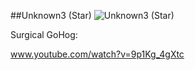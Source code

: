 ##Unknown3 (Star)
![Unknown3 (Star)](http://i.imgur.com/Qi0AY4G.jpg)

Surgical GoHog:

www.youtube.com/watch?v=9p1Kg_4gXtc
